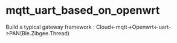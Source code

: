 # mqtt_uart_based_on_openwrt
Build a typical gateway framework : Cloud&lt;-mqtt->Openwrt&lt;-uart->PAN(Ble.Zibgee.Thread)
